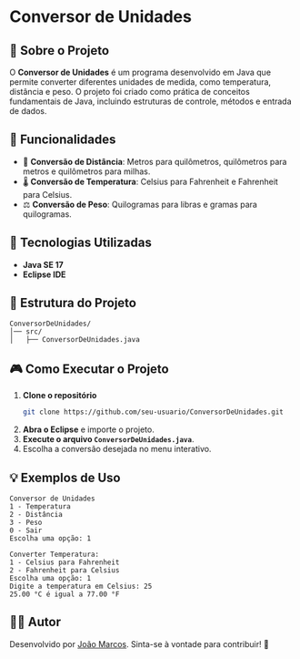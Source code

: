 # Conversor de Unidades

## 📌 Sobre o Projeto
O **Conversor de Unidades** é um programa desenvolvido em Java que permite converter diferentes unidades de medida, como temperatura, distância e peso. O projeto foi criado como prática de conceitos fundamentais de Java, incluindo estruturas de controle, métodos e entrada de dados.

## 🔧 Funcionalidades
- 📏 **Conversão de Distância**: Metros para quilômetros, quilômetros para metros e quilômetros para milhas.
- 🌡️ **Conversão de Temperatura**: Celsius para Fahrenheit e Fahrenheit para Celsius.
- ⚖️ **Conversão de Peso**: Quilogramas para libras e gramas para quilogramas.

## 🚀 Tecnologias Utilizadas
- **Java SE 17**
- **Eclipse IDE**

## 📂 Estrutura do Projeto
```
ConversorDeUnidades/
│── src/
│   ├── ConversorDeUnidades.java
```

## 🎮 Como Executar o Projeto
1. **Clone o repositório**
   ```bash
   git clone https://github.com/seu-usuario/ConversorDeUnidades.git
   ```
2. **Abra o Eclipse** e importe o projeto.
3. **Execute o arquivo `ConversorDeUnidades.java`**.
4. Escolha a conversão desejada no menu interativo.

## 💡 Exemplos de Uso
```
Conversor de Unidades
1 - Temperatura
2 - Distância
3 - Peso
0 - Sair
Escolha uma opção: 1

Converter Temperatura:
1 - Celsius para Fahrenheit
2 - Fahrenheit para Celsius
Escolha uma opção: 1
Digite a temperatura em Celsius: 25
25.00 °C é igual a 77.00 °F
```

## 👨‍💻 Autor
Desenvolvido por [João Marcos](https://github.com/Joaomos). Sinta-se à vontade para contribuir! 🚀

